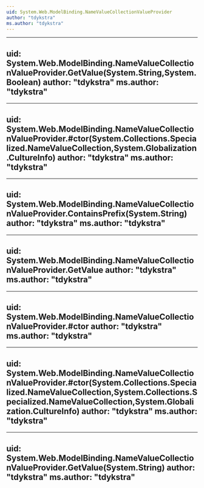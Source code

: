 ```yaml
---
uid: System.Web.ModelBinding.NameValueCollectionValueProvider
author: "tdykstra"
ms.author: "tdykstra"
---
```


---
uid: System.Web.ModelBinding.NameValueCollectionValueProvider.GetValue(System.String,System.Boolean)
author: "tdykstra"
ms.author: "tdykstra"
---

---
uid: System.Web.ModelBinding.NameValueCollectionValueProvider.#ctor(System.Collections.Specialized.NameValueCollection,System.Globalization.CultureInfo)
author: "tdykstra"
ms.author: "tdykstra"
---

---
uid: System.Web.ModelBinding.NameValueCollectionValueProvider.ContainsPrefix(System.String)
author: "tdykstra"
ms.author: "tdykstra"
---

---
uid: System.Web.ModelBinding.NameValueCollectionValueProvider.GetValue
author: "tdykstra"
ms.author: "tdykstra"
---

---
uid: System.Web.ModelBinding.NameValueCollectionValueProvider.#ctor
author: "tdykstra"
ms.author: "tdykstra"
---

---
uid: System.Web.ModelBinding.NameValueCollectionValueProvider.#ctor(System.Collections.Specialized.NameValueCollection,System.Collections.Specialized.NameValueCollection,System.Globalization.CultureInfo)
author: "tdykstra"
ms.author: "tdykstra"
---

---
uid: System.Web.ModelBinding.NameValueCollectionValueProvider.GetValue(System.String)
author: "tdykstra"
ms.author: "tdykstra"
---
